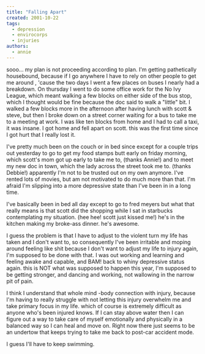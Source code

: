 ```yaml
---
title: "Falling Apart"
created: 2001-10-22
tags:
  - depression
  - envirocorps
  - injuries
authors:
  - annie
---
```


sooo... my plan is not proceeding according to plan. I'm getting pathetically housebound, because if I go anywhere I have to rely on other people to get me around , 'cause the two days I went a few places on buses I nearly had a breakdown. On thursday I went to do some office work for the No Ivy League, which meant walking a few blocks on either side of the bus stop, which I thought would be fine because the doc said to walk a "little" bit. I walked a few blocks more in the afternoon after having lunch with scott & steve, but then I broke down on a street corner waiting for a bus to take me to a meeting at work. I was like ten blocks from home and I had to call a taxi, it was insane. I got home and fell apart on scott. this was the first time since I got hurt that I really lost it.

I've pretty much been on the couch or in bed since except for a couple trips out yesterday to go to get my food stamps butt early on friday morning, which scott's mom got up early to take me to, (thanks Annie!) and to meet my new doc in town, which the lady across the street took me to. (thanks Debbie!) apparently I'm not to be trusted out on my own anymore. I've rented lots of movies, but am not motivated to do much more than that. I'm afraid I'm slipping into a more depressive state than I've been in in a long time.

I've basically been in bed all day except to go to fred meyers but what that really means is that scott did the shopping while I sat in starbucks contemplating my situation. (hee hee! scott just kissed me!) he's in the kitchen making my broke-ass dinner. he's awesome.

I guess the problem is that I have to adjust to the violent turn my life has taken and I don't want to, so consequently I've been irritable and moping around feeling like shit because I don't want to adjust my life to injury again, I'm supposed to be done with that. I was out working and learning and feeling awake and capable, and BAM! back to whiny depressive status again. this is NOT what was supposed to happen this year, I'm supposed to be getting stronger, and dancing and working, not wallowing in the narrow pit of pain.

I think I understand that whole mind -body connection with injury, because I'm having to really struggle with not letting this injury overwhelm me and take primary focus in my life. which of course is extremely difficult as anyone who's been injured knows. If I can stay above water then I can figure out a way to take care of myself emotionally and physically in a balanced way so I can heal and move on. Right now there just seems to be an undertow that keeps trying to take me back to post-car accident mode.

I guess I'll have to keep swimming.
